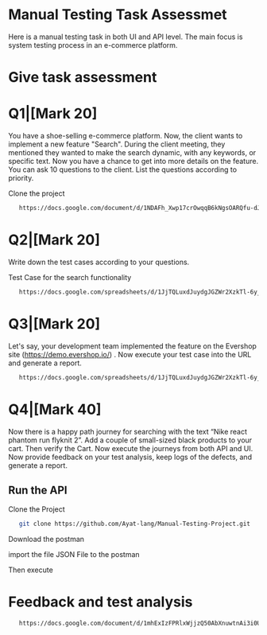 # Manual Testing Task Assessmet

Here is a manual testing task in both UI and API level. The main focus is system testing process in an e-commerce platform.

# Give task assessment
# Q1|[Mark 20] 

You have a shoe-selling e-commerce platform. Now, the client wants to implement a new feature "Search". During the client meeting, they mentioned they wanted to make the search dynamic, with any keywords, or specific text. Now you have a chance to get into more details on the feature. You can ask 10 questions to the client. List the questions according to priority.

Clone the project

```bash
   https://docs.google.com/document/d/1NDAFh_Xwp17crOwqqB6kNgsOARQfu-dJ/edit?usp=sharing&ouid=116929954267332654880&rtpof=true&sd=true
```

# Q2|[Mark 20] 

Write down the test cases according to your questions.

Test Case for the search functionality

```bash
   https://docs.google.com/spreadsheets/d/1JjTQLuxdJuydgJGZWr2XzkTl-6y_Sl5E/edit?usp=sharing&ouid=116929954267332654880&rtpof=true&sd=true
```

# Q3|[Mark 20] 

Let's say, your development team implemented the feature on the  Evershop site (https://demo.evershop.io/) . Now execute your test case into the URL and generate a report.

```bash
   https://docs.google.com/spreadsheets/d/1JjTQLuxdJuydgJGZWr2XzkTl-6y_Sl5E/edit?usp=sharing&ouid=116929954267332654880&rtpof=true&sd=true
```

# Q4|[Mark 40] 

Now there is a happy path journey for searching with the text “Nike react phantom run flyknit 2”. Add a couple of small-sized black products to your cart. Then verify the Cart. Now execute the journeys from both API and UI. Now provide feedback on your test analysis, keep logs of the defects, and generate a report.

## Run the API

Clone the Project

```bash
   git clone https://github.com/Ayat-lang/Manual-Testing-Project.git
```

Download the postman

import the file JSON File to the postman

Then execute

# Feedback and test analysis

```bash
   https://docs.google.com/document/d/1mhExIzFPRlxWjjzQ50AbXnuwtnAi3i0U/edit?usp=sharing&ouid=116929954267332654880&rtpof=true&sd=true
```






